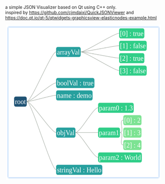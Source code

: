 a simple JSON Visualizer based on Qt using C++ only.   
inspired by https://github.com/cjmdaixi/QuickJSONViewer and https://doc.qt.io/qt-5/qtwidgets-graphicsview-elasticnodes-example.html  
<div align=center><img width="500" height="500" src="./example.png">
